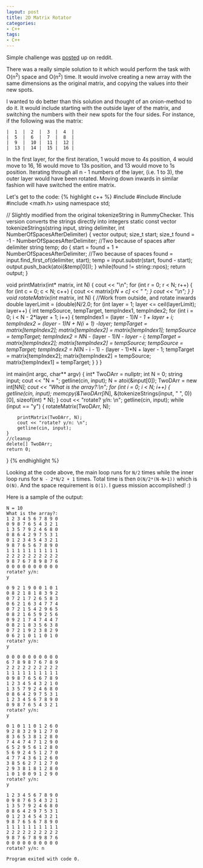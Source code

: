 ```yaml
---
layout: post
title: 2D Matrix Rotator
categories:
- C++
tags:
- C++
---
```


Simple challenge was <a href="http://www.reddit.com/r/dailyprogrammer/comments/29i9jw/6302014_challenge_169_easy_90_degree_2d_array/">posted</a> up on reddit.

There was a really simple solution to it which would perform the task with O(n<sup>2</sup>) space and O(n<sup>2</sup>) time. It would involve creating a new array with the same dimensions as the original matrix, and copying the values into their new spots.
<!--more-->

I wanted to do better than this solution and thought of an onion-method to do it. It would include starting with the outside layer of the matrix, and switching the numbers with their new spots for the four sides. For instance, if the following was the matrix:

~~~~
|  1  |  2  |  3  |  4  |
|  5  |  6  |  7  |  8  |
|  9  |  10 |  11 |  12 |
|  13 |  14 |  15 |  16 |
~~~~~

In the first layer, for the first iteration, 1 would move to 4s position, 4 would move to 16, 16 would move to 13s position, and 13 would move to 1s position. Iterating through all n - 1 numbers of the layer, (i.e. 1 to 3), the outer layer would have been rotated. Moving down inwards in similar fashion will have switched the entire matrix.
<!--more-->

Let's get to the code:
{% highlight c++ %}
#include <iostream>
#include <string>
#include <vector>
#include <math.h>
using namespace std;

// Slightly modified from the original tokenizeString in RummyChecker. This version converts the strings directly into integers
static const vector<int> tokenizeStrings(string input, string delimiter, int NumberOfSpacesAfterDelimiter)
{
    vector<int> output;
    size_t start;
    size_t found = -1 - NumberOfSpacesAfterDelimiter;  //Two because of spaces after delimiter
    string temp;
    do {
        start = found + 1 + NumberOfSpacesAfterDelimiter;  //Two because of spaces
        found = input.find_first_of(delimiter, start);
        temp = input.substr(start, found - start);
        output.push_back(atoi(&amp;temp[0]));
    } while(found != string::npos);
    return output;
}

void printMatrix(int* matrix, int N)
{
    cout << "\n";
    for (int r = 0; r < N; r++)
    {
        for (int c = 0; c < N; c++)
        {
            cout << matrix[r*N + c] << " ";
        }
        cout << "\n";
    }
}
void rotateMatrix(int* matrix, int N)
{
    //Work from outside, and rotate inwards
    double layerLimit = (double)N/2.0;
    for (int layer = 1; layer <= ceil(layerLimit); layer++)
    {
        int tempSource, tempTarget, tempIndex1, tempIndex2;
        for (int i = 0; i < N - 2*layer + 1; i++)
        {
            tempIndex1 = (layer - 1)*N - 1 + layer + i;
            tempIndex2 = (layer - 1)*N + N*(i + 1) -layer;
            tempTarget = matrix[tempIndex2];
            matrix[tempIndex2] = matrix[tempIndex1];
            tempSource = tempTarget;
            tempIndex2 = N*N - (layer - 1)*N - layer - i;
            tempTarget = matrix[tempIndex2];
            matrix[tempIndex2] = tempSource;
            tempSource = tempTarget;
            tempIndex2 = N*(N - i - 1) - (layer - 1)*N + layer - 1;
            tempTarget = matrix[tempIndex2];
            matrix[tempIndex2] = tempSource;
            matrix[tempIndex1] = tempTarget;
        }
    }
}

int main(int argc, char** argv)
{
    int* TwoDArr = nullptr;
    int N = 0;
    string input;
    cout << "N = ";
    getline(cin, input);
    N = atoi(&amp;input[0]);
    TwoDArr = new int[N*N];
    cout << "What is the array?:\n";
    for (int i = 0; i < N; i++)
    {
        getline(cin, input);
        memcpy(&amp;TwoDArr[i*N], &amp;(tokenizeStrings(input, " ", 0))[0], sizeof(int) * N);
    }
    cout << "rotate? y/n: \n";
    getline(cin, input);
    while (input == "y")
    {
        rotateMatrix(TwoDArr, N);

        printMatrix(TwoDArr, N);
        cout << "rotate? y/n: \n";
        getline(cin, input);
    }
    //cleanup
    delete[] TwoDArr;
    return 0;
}
{% endhighlight %}

Looking at the code above, the main loop runs for `N/2` times while the inner loop runs for `N - 2*N/2 + 1` times. Total time is then `O(N/2*(N-N+1))` which is `O(N)`. And the space requirement is `O(1)`. I guess mission accomplished! :)

Here is a sample of the output:

~~~~~~~~
N = 10
What is the array?:
1 2 3 4 5 6 7 8 9 0
0 9 8 7 6 5 4 3 2 1
1 3 5 7 9 2 4 6 8 0
0 8 6 4 2 9 7 5 3 1
0 1 2 3 4 5 4 3 2 1
9 8 7 6 5 6 7 8 9 0
1 1 1 1 1 1 1 1 1 1
2 2 2 2 2 2 2 2 2 2
9 8 7 6 7 8 9 8 7 6
0 0 0 0 0 0 0 0 0 0
rotate? y/n:
y

0 9 2 1 9 0 0 1 0 1
0 8 2 1 8 1 8 3 9 2
0 7 2 1 7 2 6 5 8 3
0 6 2 1 6 3 4 7 7 4
0 7 2 1 5 4 2 9 6 5
0 8 2 1 6 5 9 2 5 6
0 9 2 1 7 4 7 4 4 7
0 8 2 1 8 3 5 6 3 8
0 7 2 1 9 2 3 8 2 9
0 6 2 1 0 1 1 0 1 0
rotate? y/n:
y

0 0 0 0 0 0 0 0 0 0
6 7 8 9 8 7 6 7 8 9
2 2 2 2 2 2 2 2 2 2
1 1 1 1 1 1 1 1 1 1
0 9 8 7 6 5 6 7 8 9
1 2 3 4 5 4 3 2 1 0
1 3 5 7 9 2 4 6 8 0
0 8 6 4 2 9 7 5 3 1
1 2 3 4 5 6 7 8 9 0
0 9 8 7 6 5 4 3 2 1
rotate? y/n:
y

0 1 0 1 1 0 1 2 6 0
9 2 8 3 2 9 1 2 7 0
8 3 6 5 3 8 1 2 8 0
7 4 4 7 4 7 1 2 9 0
6 5 2 9 5 6 1 2 8 0
5 6 9 2 4 5 1 2 7 0
4 7 7 4 3 6 1 2 6 0
3 8 5 6 2 7 1 2 7 0
2 9 3 8 1 8 1 2 8 0
1 0 1 0 0 9 1 2 9 0
rotate? y/n:
y

1 2 3 4 5 6 7 8 9 0
0 9 8 7 6 5 4 3 2 1
1 3 5 7 9 2 4 6 8 0
0 8 6 4 2 9 7 5 3 1
0 1 2 3 4 5 4 3 2 1
9 8 7 6 5 6 7 8 9 0
1 1 1 1 1 1 1 1 1 1
2 2 2 2 2 2 2 2 2 2
9 8 7 6 7 8 9 8 7 6
0 0 0 0 0 0 0 0 0 0
rotate? y/n: n

Program exited with code 0.
~~~~~~~~~